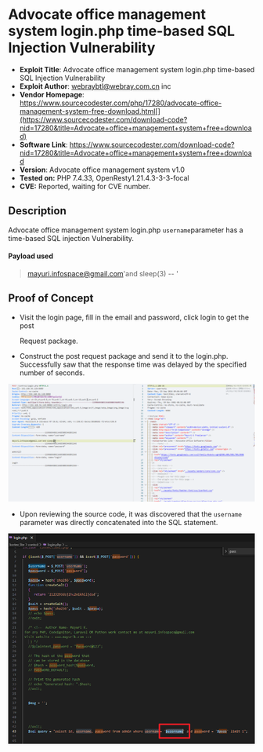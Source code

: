 # Advocate office management system login.php time-based SQL Injection Vulnerability

* **Exploit Title**: Advocate office management system login.php time-based SQL Injection Vulnerability
* **Exploit Author**: webraybtl@webray.com.cn inc
* **Vendor Homepage**: https://www.sourcecodester.com/php/17280/advocate-office-management-system-free-download.html[](https://www.sourcecodester.com/download-code?nid=17280&title=Advocate+office+management+system+free+download)
* **Software Link**: https://www.sourcecodester.com/download-code?nid=17280&title=Advocate+office+management+system+free+download
* **Version**: Advocate office management system v1.0
* **Tested on:**  PHP 7.4.33, OpenResty1.21.4.3-3-3-focal
* **CVE:**  Reported, waiting for CVE number.

## Description

Advocate office management system login.php `username`​ parameter has a time-based SQL injection Vulnerability.

#### Payload used

> mayuri.infospace@gmail.com'and sleep(3) -- '

## Proof of Concept

* Visit the login page, fill in the email and password, click login to get the post

  Request package.
* Construct the post request package and send it to the login.php. Successfully saw that the response time was delayed by the specified number of seconds.

​![login](assets/login-20240923170718-nwmo6ev.gif)​

* Upon reviewing the source code, it was discovered that the `username`​ parameter was directly concatenated into the SQL statement.

​![image](assets/image-20240923170853-ia9dx3k.png)​
